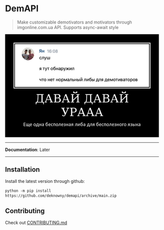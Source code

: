 # DemAPI
> Make customizable demotivators and motivators through imgonline.com.ua API. Supports async-await style

![Example](./assets/example.png)
***
__Documentation__: Later
***
## Installation
Install the latest version through github:
```shell
python -m pip install https://github.com/deknowny/demapi/archive/main.zip
```
## Contributing
Check out [CONTRIBUTING.md](./CONTRIBUTING.md)
